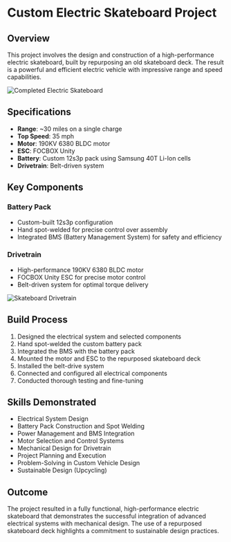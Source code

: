 # Custom Electric Skateboard Project

## Overview
This project involves the design and construction of a high-performance electric skateboard, built by repurposing an old skateboard deck. The result is a powerful and efficient electric vehicle with impressive range and speed capabilities.

![Completed Electric Skateboard](https://github.com/user-attachments/assets/b3e8b0a6-c25f-4a0b-80eb-266fd92d0fd4)

## Specifications
- **Range**: ~30 miles on a single charge
- **Top Speed**: 35 mph
- **Motor**: 190KV 6380 BLDC motor
- **ESC**: FOCBOX Unity
- **Battery**: Custom 12s3p pack using Samsung 40T Li-Ion cells
- **Drivetrain**: Belt-driven system

## Key Components

### Battery Pack
- Custom-built 12s3p configuration
- Hand spot-welded for precise control over assembly
- Integrated BMS (Battery Management System) for safety and efficiency

### Drivetrain
- High-performance 190KV 6380 BLDC motor
- FOCBOX Unity ESC for precise motor control
- Belt-driven system for optimal torque delivery

![Skateboard Drivetrain](https://github.com/user-attachments/assets/ece9ce4f-5887-48d1-8b6b-387f360bf0d2)

## Build Process
1. Designed the electrical system and selected components
2. Hand spot-welded the custom battery pack
3. Integrated the BMS with the battery pack
4. Mounted the motor and ESC to the repurposed skateboard deck
5. Installed the belt-drive system
6. Connected and configured all electrical components
7. Conducted thorough testing and fine-tuning

## Skills Demonstrated
- Electrical System Design
- Battery Pack Construction and Spot Welding
- Power Management and BMS Integration
- Motor Selection and Control Systems
- Mechanical Design for Drivetrain
- Project Planning and Execution
- Problem-Solving in Custom Vehicle Design
- Sustainable Design (Upcycling)

## Outcome
The project resulted in a fully functional, high-performance electric skateboard that demonstrates the successful integration of advanced electrical systems with mechanical design. The use of a repurposed skateboard deck highlights a commitment to sustainable design practices.

